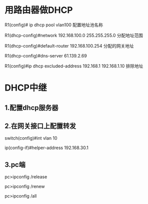 # 用路由器做DHCP

<!--more-->

R1(config)# ip dhcp pool vlan100   配置地址池名称

R1(dhcp-config)#network  192.168.100.0 255.255.255.0   分配地址范围

R1(dhcp-config)#default-router  192.168.100.254   分配的网关地址

R1(dhcp-config)#dns-server 61.139.2.69

R1(config)#ip dhcp excluded-address 192.168.1 192.168.1.10  排除地址

# DHCP中继

## 1.配置dhcp服务器

## 2.在网关接口上配置转发

switch(config)#int  vlan 10

ip(config-if)#helper-address 192.168.30.1

## 3.pc端

pc>ipconfig /release

pc>ipconfig /renew

pc>ipconfig /all

